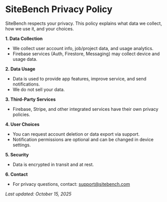 # SiteBench Privacy Policy

SiteBench respects your privacy. This policy explains what data we collect, how we use it, and your choices.

**1. Data Collection**
- We collect user account info, job/project data, and usage analytics.
- Firebase services (Auth, Firestore, Messaging) may collect device and usage data.

**2. Data Usage**
- Data is used to provide app features, improve service, and send notifications.
- We do not sell your data.

**3. Third-Party Services**
- Firebase, Stripe, and other integrated services have their own privacy policies.

**4. User Choices**
- You can request account deletion or data export via support.
- Notification permissions are optional and can be changed in device settings.

**5. Security**
- Data is encrypted in transit and at rest.

**6. Contact**
- For privacy questions, contact: support@sitebench.com

_Last updated: October 15, 2025_
